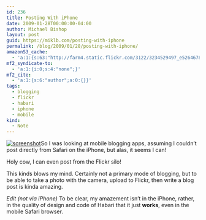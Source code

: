 ```yaml
---
id: 236
title: Posting With iPhone
date: 2009-01-28T00:00:00-04:00
author: Michael Bishop
layout: post
guid: https://miklb.com/posting-with-iphone
permalink: /blog/2009/01/28/posting-with-iphone/
amazonS3_cache:
  - 'a:1:{s:63:"http://farm4.static.flickr.com/3122/3234529497_e526467896_m.jpg";a:1:{s:9:"timestamp";i:1489417995;}}'
mf2_syndicate-to:
  - 'a:1:{i:0;s:4:"none";}'
mf2_cite:
  - 'a:1:{s:6:"author";a:0:{}}'
tags:
  - blogging
  - flickr
  - habari
  - iphone
  - mobile
kind:
  - Note
---
```

<p><a href="http://www.flickr.com/photos/37431362@N00/3234529497"><img src="http://farm4.static.flickr.com/3122/3234529497_e526467896_m.jpg" class="right" alt="screenshot" /></a>So I was looking at mobile blogging apps, assuming I couldn’t post directly from Safari on the iPhone, but alas, it seems I can!</p>

<p>Holy cow, I can even post from the Flickr silo!</p>

<p>This kinds blows my mind. Certainly not a primary mode of blogging, but to be able to take a photo with the camera, upload to Flickr, then write a blog post is kinda amazing.</p>

<p><em>Edit (not via iPhone)</em> To be clear, my amazement isn’t in the iPhone, rather, in the quality of design and code of Habari that it just <strong>works</strong>, even in the mobile Safari browser.</p>